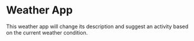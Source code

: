 # Weather App

This weather app will change its description and suggest an activity based on the current weather condition.
